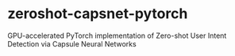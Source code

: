 # zeroshot-capsnet-pytorch
GPU-accelerated PyTorch implementation of Zero-shot User Intent Detection via Capsule Neural Networks
